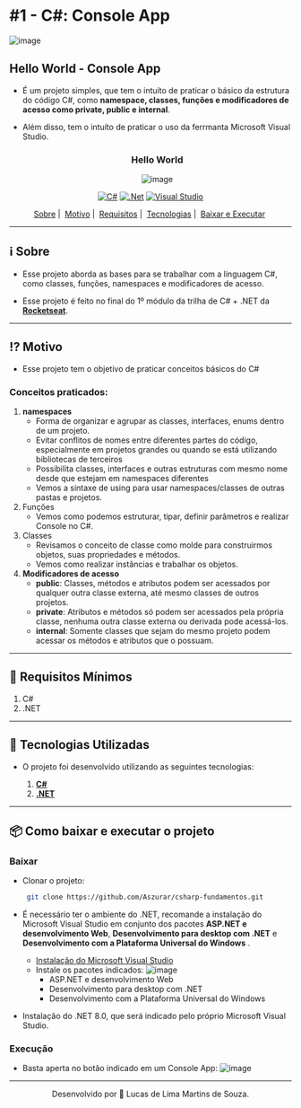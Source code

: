 # #1 - C#: Console App
![image](https://github.com/Aszurar/csharp-fundamentos/assets/64987824/9643c760-1440-40f3-8b1d-f75f473d1d79)


## Hello World - Console App

- É um projeto simples, que tem o intuíto de praticar o básico da estrutura do código C#, como **namespace, classes, funções e modificadores de acesso como private, public e internal**.
- Além disso, tem o intuíto de praticar o uso da ferrmanta Microsoft Visual Studio.

  <div align="center">
    <h3>Hello World</h3>
    
    ![image](https://github.com/Aszurar/csharp-fundamentos/assets/64987824/6f4e8548-6be7-4437-b061-c76a69ac5140)


  </div>

<div align="center">

  [![C#](https://img.shields.io/badge/c%23-%23239120.svg?style=for-the-badge&logo=csharp&logoColor=white)](https://learn.microsoft.com/pt-br/dotnet/csharp/) [![.Net](https://img.shields.io/badge/.NET-5C2D91?style=for-the-badge&logo=.net&logoColor=white)](https://dotnet.microsoft.com/pt-br/) [![Visual Studio](https://img.shields.io/badge/Visual%20Studio-5C2D91.svg?style=for-the-badge&logo=visual-studio&logoColor=white)](https://visualstudio.microsoft.com/pt-br/)
  
</div> 
       
<div align="center">
          <a href="#information_source-sobre">Sobre</a>&nbsp;|&nbsp;
          <a href="#interrobang-motivo">Motivo</a>&nbsp;|&nbsp;
          <a href="#seedling-requisitos-mínimos">Requisitos</a>&nbsp;|&nbsp;
          <a href="#rocket-tecnologias-utilizadas">Tecnologias</a>&nbsp;|&nbsp;
          <a href="#package-como-baixar-e-executar-o-projeto">Baixar e Executar</a>&nbsp;
        </h2>
</div>

---

## :information_source: Sobre

- Esse projeto aborda as bases para se trabalhar com a linguagem C#, como classes, funções, namespaces e modificadores de acesso.

- Esse projeto é feito no final do 1º módulo da trilha de C# + .NET da **[Rocketseat](https://www.rocketseat.com.br/)**.
---

## :interrobang: Motivo

- Esse projeto tem o objetivo de praticar conceitos básicos do C#

### Conceitos praticados:

  1. **namespaces**
     - Forma de organizar e agrupar as classes, interfaces, enums dentro de um projeto.
     - Evitar conflitos de nomes entre diferentes partes do código, especialmente em projetos grandes ou quando se está utilizando bibliotecas de terceiros
     - Possibilita classes, interfaces e outras estruturas com mesmo nome desde que estejam em namespaces diferentes
     - Vemos a sintaxe de using para usar namespaces/classes de outras pastas e projetos.
  3. Funções
     - Vemos como podemos estruturar, tipar, definir parâmetros e realizar Console no C#.
  4. Classes
     - Revisamos o conceito de classe como molde para construirmos objetos, suas propriedades e métodos.
     - Vemos como realizar instâncias e trabalhar os objetos.
  5. **Modificadores de acesso**
     - **public**: Classes, métodos e atributos podem ser acessados por qualquer outra classe externa, até mesmo classes de outros projetos.
     - **private**: Atributos e métodos só podem ser acessados pela própria classe, nenhuma outra classe externa ou derivada pode acessá-los.
     - **internal**: Somente classes que sejam do mesmo projeto podem acessar os métodos e atributos que o possuam.

---

## :seedling: Requisitos Mínimos

  1. C#
  2. .NET

---

## :rocket: Tecnologias Utilizadas

- O projeto foi desenvolvido utilizando as seguintes tecnologias:

  1. **[C#](https://learn.microsoft.com/pt-br/dotnet/csharp/)**
  2. **[.NET](https://dotnet.microsoft.com/pt-br/)**

---

## :package: Como baixar e executar o projeto

### Baixar

- Clonar o projeto:

  ```bash
   git clone https://github.com/Aszurar/csharp-fundamentos.git
  ```

- É necessário ter o ambiente do .NET, recomande a instalação do Microsoft Visual Studio em conjunto dos pacotes **ASP.NET e desenvolvimento Web**, **Desenvolvimento para desktop com .NET** e **Desenvolvimento com a Plataforma Universal do Windows** .
  - [Instalação do Microsoft Visual Studio](https://visualstudio.microsoft.com/pt-br/)
  - Instale os pacotes indicados: 
     ![image](https://github.com/Aszurar/csharp-fundamentos/assets/64987824/5e7c8859-8480-4ad0-bc2d-d2557a63e949)
      - ASP.NET e desenvolvimento Web
      - Desenvolvimento para desktop com .NET
      - Desenvolvimento com a Plataforma Universal do Windows

- Instalação do .NET 8.0, que será indicado pelo próprio Microsoft Visual Studio.

### Execução

- Basta aperta no botão indicado em um Console App:
  ![image](https://github.com/Aszurar/csharp-fundamentos/assets/64987824/306599f2-2df4-430a-9ad0-581068e4ea75)


---

<div align="center">

Desenvolvido por :star2: Lucas de Lima Martins de Souza.

</div>
